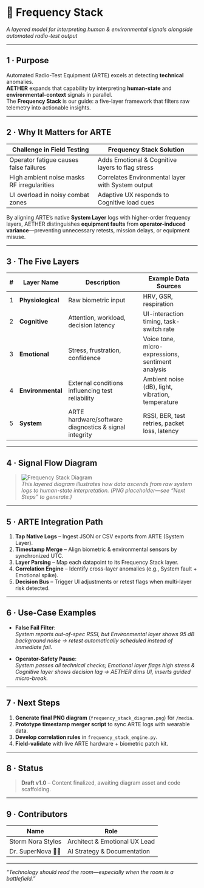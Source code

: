 # 📡 Frequency Stack  
_A layered model for interpreting human & environmental signals alongside automated radio-test output_

---

## 1 · Purpose

Automated Radio-Test Equipment (ARTE) excels at detecting **technical** anomalies.  
**AETHER** expands that capability by interpreting **human-state** and **environmental-context** signals in parallel.  
The **Frequency Stack** is our guide: a five-layer framework that filters raw telemetry into actionable insights.

---

## 2 · Why It Matters for ARTE

| Challenge in Field Testing                 | Frequency Stack Solution                           |
|-------------------------------------------|----------------------------------------------------|
| Operator fatigue causes false failures    | Adds Emotional & Cognitive layers to flag stress   |
| High ambient noise masks RF irregularities| Correlates Environmental layer with System output |
| UI overload in noisy combat zones         | Adaptive UX responds to Cognitive load cues        |

By aligning ARTE’s native **System Layer** logs with higher-order frequency layers, AETHER distinguishes **equipment faults** from **operator-induced variance**—preventing unnecessary retests, mission delays, or equipment misuse.

---

## 3 · The Five Layers

| # | Layer Name        | Description                                                | Example Data Sources                                       |
|---|-------------------|------------------------------------------------------------|------------------------------------------------------------|
| 1 | **Physiological** | Raw biometric input                                        | HRV, GSR, respiration                                      |
| 2 | **Cognitive**     | Attention, workload, decision latency                      | UI-interaction timing, task-switch rate                    |
| 3 | **Emotional**     | Stress, frustration, confidence                            | Voice tone, micro-expressions, sentiment analysis          |
| 4 | **Environmental** | External conditions influencing test reliability           | Ambient noise (dB), light, vibration, temperature          |
| 5 | **System**        | ARTE hardware/software diagnostics & signal integrity      | RSSI, BER, test retries, packet loss, latency              |

---

## 4 · Signal Flow Diagram

> ![Frequency Stack Diagram](../media/frequency_stack_diagram.png)  
> *This layered diagram illustrates how data ascends from raw system logs to human-state interpretation. (PNG placeholder—see “Next Steps” to generate.)*

---

## 5 · ARTE Integration Path

1. **Tap Native Logs** – Ingest JSON or CSV exports from ARTE (System Layer).  
2. **Timestamp Merge** – Align biometric & environmental sensors by synchronized UTC.  
3. **Layer Parsing** – Map each datapoint to its Frequency Stack layer.  
4. **Correlation Engine** – Identify cross-layer anomalies (e.g., System fault + Emotional spike).  
5. **Decision Bus** – Trigger UI adjustments or retest flags when multi-layer risk detected.

---

## 6 · Use-Case Examples

- **False Fail Filter**:  
  *System reports out-of-spec RSSI, but Environmental layer shows 95 dB background noise → retest automatically scheduled instead of immediate fail.*

- **Operator-Safety Pause**:  
  *System passes all technical checks; Emotional layer flags high stress & Cognitive layer shows decision lag → AETHER dims UI, inserts guided micro-break.*

---

## 7 · Next Steps

1. **Generate final PNG diagram** (`frequency_stack_diagram.png`) for `/media`.  
2. **Prototype timestamp merger script** to sync ARTE logs with wearable data.  
3. **Develop correlation rules** in `frequency_stack_engine.py`.  
4. **Field-validate** with live ARTE hardware + biometric patch kit.

---

## 8 · Status

> **Draft v1.0** – Content finalized, awaiting diagram asset and code scaffolding.

---

## 9 · Contributors

| Name | Role |
|------|------|
| Storm Nora Styles | Architect & Emotional UX Lead |
| Dr. SuperNova 🧚‍♀️ | AI Strategy & Documentation |

---

*“Technology should read the room—especially when the room is a battlefield.”*

